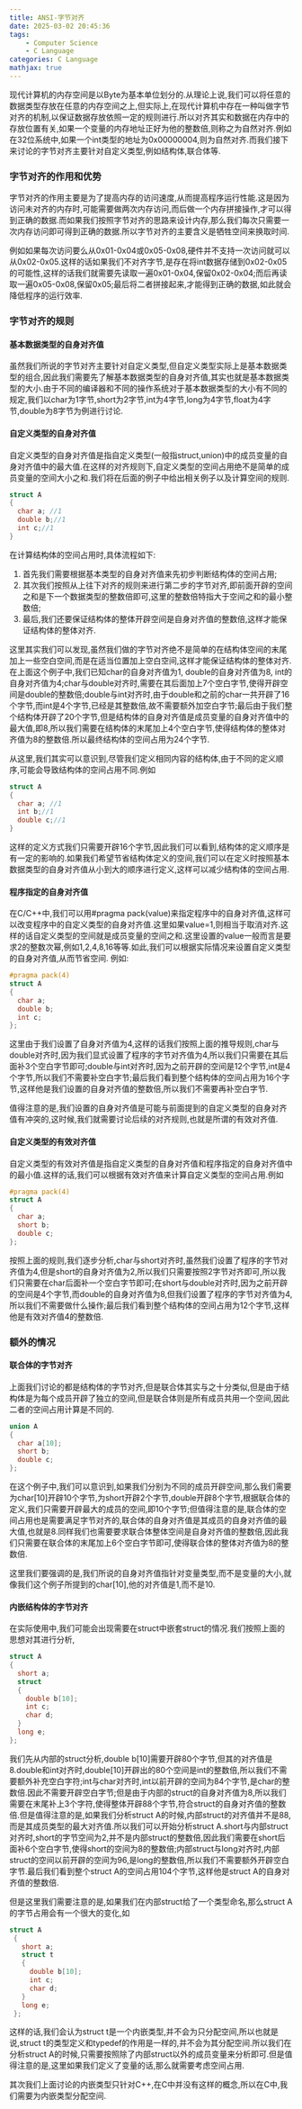 ```yaml
---
title: ANSI-字节对齐
date: 2025-03-02 20:45:36
tags:
    - Computer Science
    - C Language
categories: C Language
mathjax: true
---
```


现代计算机的内存空间是以Byte为基本单位划分的.从理论上说,我们可以将任意的数据类型存放在任意的内存空间之上,但实际上,在现代计算机中存在一种叫做字节对齐的机制,以保证数据存放依照一定的规则进行.所以对齐其实和数据在内存中的存放位置有关,如果一个变量的内存地址正好为他的整数倍,则称之为自然对齐.例如在32位系统中,如果一个int类型的地址为0x00000004,则为自然对齐.而我们接下来讨论的字节对齐主要针对自定义类型,例如结构体,联合体等.

<!--more-->


<a id="org3b4e663"></a>

### 字节对齐的作用和优势

字节对齐的作用主要是为了提高内存的访问速度,从而提高程序运行性能.这是因为访问未对齐的内存时,可能需要做两次内存访问,而后做一个内存拼接操作,才可以得到正确的数据.而如果我们按照字节对齐的思路来设计内存,那么我们每次只需要一次内存访问即可得到正确的数据.所以字节对齐的主要含义是牺牲空间来换取时间.

例如如果每次访问要么从0x01-0x04或0x05-0x08,硬件并不支持一次访问就可以从0x02-0x05.这样的话如果我们不对齐字节,是存在将int数据存储到0x02-0x05的可能性,这样的话我们就需要先读取一遍0x01-0x04,保留0x02-0x04;而后再读取一遍0x05-0x08,保留0x05;最后将二者拼接起来,才能得到正确的数据,如此就会降低程序的运行效率.

### 字节对齐的规则


<a id="orgd17b927"></a>

#### 基本数据类型的自身对齐值

虽然我们所说的字节对齐主要针对自定义类型,但自定义类型实际上是基本数据类型的组合,因此我们需要先了解基本数据类型的自身对齐值,其实也就是基本数据类型的大小.由于不同的编译器和不同的操作系统对于基本数据类型的大小有不同的规定,我们以char为1字节,short为2字节,int为4字节,long为4字节,float为4字节,double为8字节为例进行讨论.

<a id="org2228615"></a>

#### 自定义类型的自身对齐值

自定义类型的自身对齐值是指自定义类型(一般指struct,union)中的成员变量的自身对齐值中的最大值.在这样的对齐规则下,自定义类型的空间占用绝不是简单的成员变量的空间大小之和.我们将在后面的例子中给出相关例子以及计算空间的规则.

```c++
struct A
{
  char a; //1
  double b;//1
  int c;//1
}
```

在计算结构体的空间占用时,具体流程如下:

1.  首先我们需要根据基本类型的自身对齐值来先初步判断结构体的空间占用;
2.  其次我们按照从上往下对齐的规则来进行第二步的字节对齐,即前面开辟的空间之和是下一个数据类型的整数倍即可,这里的整数倍特指大于空间之和的最小整数倍;
3.  最后,我们还要保证结构体的整体开辟空间是自身对齐值的整数倍,这样才能保证结构体的整体对齐.

这里其实我们可以发现,虽然我们做的字节对齐绝不是简单的在结构体空间的末尾加上一些空白空间,而是在适当位置加上空白空间,这样才能保证结构体的整体对齐.在上面这个例子中,我们已知char的自身对齐值为1, double的自身对齐值为8, int的自身对齐值为4;char与double对齐时,需要在其后面加上7个空白字节,使得开辟空间是double的整数倍;double与int对齐时,由于double和之前的char一共开辟了16个字节,而int是4个字节,已经是其整数倍,故不需要额外加空白字节;最后由于我们整个结构体开辟了20个字节,但是结构体的自身对齐值是成员变量的自身对齐值中的最大值,即8,所以我们需要在结构体的末尾加上4个空白字节,使得结构体的整体对齐值为8的整数倍.所以最终结构体的空间占用为24个字节.

从这里,我们其实可以意识到,尽管我们定义相同内容的结构体,由于不同的定义顺序,可能会导致结构体的空间占用不同.例如

```c++
struct A
{
  char a; //1
  int b;//1
  double c;//1
}
```

这样的定义方式我们只需要开辟16个字节,因此我们可以看到,结构体的定义顺序是有一定的影响的.如果我们希望节省结构体定义的空间,我们可以在定义时按照基本数据类型的自身对齐值从小到大的顺序进行定义,这样可以减少结构体的空间占用.


<a id="orgf3aef24"></a>

#### 程序指定的自身对齐值

在C/C++中,我们可以用#pragma pack(value)来指定程序中的自身对齐值,这样可以改变程序中的自定义类型的自身对齐值.这里如果value=1,则相当于取消对齐.这样的话自定义类型的空间就是成员变量的空间之和.这里设置的value一般而言是要求2的整数次幂,例如1,2,4,8,16等等.如此,我们可以根据实际情况来设置自定义类型的自身对齐值,从而节省空间.
例如:

```c++
#pragma pack(4)
struct A
{
  char a;
  double b;
  int c;
};
```

这里由于我们设置了自身对齐值为4,这样的话我们按照上面的推导规则,char与double对齐时,因为我们显式设置了程序的字节对齐值为4,所以我们只需要在其后面补3个空白字节即可;double与int对齐时,因为之前开辟的空间是12个字节,int是4个字节,所以我们不需要补空白字节;最后我们看到整个结构体的空间占用为16个字节,这样他是我们设置的自身对齐值的整数倍,所以我们不需要再补空白字节.

值得注意的是,我们设置的自身对齐值是可能与前面提到的自定义类型的自身对齐值有冲突的,这时候,我们就需要讨论后续的对齐规则,也就是所谓的有效对齐值.


<a id="org9419fb2"></a>

#### 自定义类型的有效对齐值

自定义类型的有效对齐值是指自定义类型的自身对齐值和程序指定的自身对齐值中的最小值.这样的话,我们可以根据有效对齐值来计算自定义类型的空间占用.例如

```c++
#pragma pack(4)
struct A
{
  char a;
  short b;
  double c;
};
```

按照上面的规则,我们逐步分析,char与short对齐时,虽然我们设置了程序的字节对齐值为4,但是short的自身对齐值为2,所以我们只需要按照2字节对齐即可,所以我们只需要在char后面补一个空白字节即可;在short与double对齐时,因为之前开辟的空间是4个字节,而double的自身对齐值为8,但我们设置了程序的字节对齐值为4,所以我们不需要做什么操作;最后我们看到整个结构体的空间占用为12个字节,这样他是有效对齐值4的整数倍.


<a id="org41f0052"></a>

### 额外的情况


<a id="orgee8c989"></a>

#### 联合体的字节对齐

上面我们讨论的都是结构体的字节对齐,但是联合体其实与之十分类似,但是由于结构体是为每个成员开辟了独立的空间,但是联合体则是所有成员共用一个空间,因此二者的空间占用计算是不同的.

```c++
union A
{
  char a[10];
  short b;
  double c;
};
```

在这个例子中,我们可以意识到,如果我们分别为不同的成员开辟空间,那么我们需要为char[10]开辟10个字节,为short开辟2个字节,double开辟8个字节,根据联合体的定义,我们只需要开辟最大的成员的空间,即10个字节;但值得注意的是,联合体的空间占用也是需要满足字节对齐的,联合体的自身对齐值是其成员的自身对齐值的最大值,也就是8.同样我们也需要要求联合体整体空间是自身对齐值的整数倍,因此我们只需要在联合体的末尾加上6个空白字节即可,使得联合体的整体对齐值为8的整数倍.

这里我们要强调的是,我们所说的自身对齐值指针对变量类型,而不是变量的大小,就像我们这个例子所提到的char[10],他的对齐值是1,而不是10.


<a id="orgbbea7ae"></a>

#### 内嵌结构体的字节对齐

在实际使用中,我们可能会出现需要在struct中嵌套struct的情况.我们按照上面的思想对其进行分析,

```c++
struct A
{
  short a;
  struct
  {
    double b[10];
    int c;
    char d;
  }
  long e; 
};
```

我们先从内部的struct分析,double b[10]需要开辟80个字节,但其的对齐值是8.double和int对齐时,double[10]开辟出的80个空间是int的整数倍,所以我们不需要额外补充空白字符;int与char对齐时,int以前开辟的空间为84个字节,是char的整数倍.因此不需要开辟空白字节;但是由于内部的struct的自身对齐值为8,所以我们需要在末尾补上3个字符,使得整体开辟88个字节,符合struct的自身对齐值的整数倍.但是值得注意的是,如果我们分析struct A的时候,内部struct的对齐值并不是88,而是其成员类型的最大对齐值.所以我们可以开始分析struct A.short与内部struct对齐时,short的字节空间为2,并不是内部struct的整数倍,因此我们需要在short后面补6个空白字节,使得short的空间为8的整数倍;内部struct与long对齐时,内部struct的空间以前开辟的空间为96,是long的整数倍,所以我们不需要额外开辟空白字节.最后我们看到整个struct A的空间占用104个字节,这样他是struct A的自身对齐值的整数倍.

但是这里我们需要注意的是,如果我们在内部struct给了一个类型命名,那么struct A的字节占用会有一个很大的变化,如

```c++
struct A
 {
   short a;
   struct t
   {
     double b[10];
     int c;
     char d;
   }
   long e; 
 };
```

这样的话,我们会认为struct t是一个内嵌类型,并不会为只分配空间,所以也就是说,struct t的类型定义和typedef的作用是一样的,并不会为其分配空间.所以我们在分析struct A的时候,只需要按照除了内部struct以外的成员变量来分析即可.但是值得注意的是,这里如果我们定义了变量的话,那么就需要考虑空间占用.

其次我们上面讨论的内嵌类型只针对C++,在C中并没有这样的概念,所以在C中,我们需要为内嵌类型分配空间.

